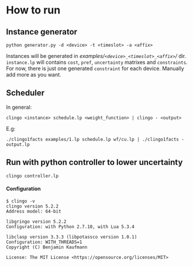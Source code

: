 # How to run

## Instance generator

```
python generator.py -d <device> -t <timeslot> -a <affix>
```

Instances will be generated in *examples/`<device>_<timeslot>_<affix>`/* dir. `instance.lp` will contains `cost`, `pref`, `uncertainty` matrixes and `constraints`. For now, there is just one  generated `constraint` for each device. Manually add more as you want.

## Scheduler

In general:

```
clingo <instance> schedule.lp <weight_function> | clingo - <output>
```

E.g:

```
./clingo1facts examples/1.lp schedule.lp wf/cu.lp | ./clingo1facts - output.lp
```

## Run with python controller to lower uncertainty

```
clingo controller.lp
```

#### Configuration

```
$ clingo -v
clingo version 5.2.2
Address model: 64-bit

libgringo version 5.2.2
Configuration: with Python 2.7.10, with Lua 5.3.4

libclasp version 3.3.3 (libpotassco version 1.0.1)
Configuration: WITH_THREADS=1
Copyright (C) Benjamin Kaufmann

License: The MIT License <https://opensource.org/licenses/MIT>
```